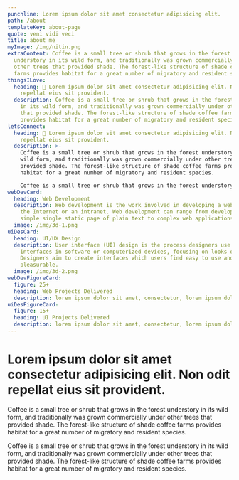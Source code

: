 ```yaml
---
punchline: Lorem ipsum dolor sit amet consectetur adipisicing elit.
path: /about
templateKey: about-page
quote: veni vidi veci
title: about me
myImage: /img/nitin.png
extraContent: Coffee is a small tree or shrub that grows in the forest
  understory in its wild form, and traditionally was grown commercially under
  other trees that provided shade. The forest-like structure of shade coffee
  farms provides habitat for a great number of migratory and resident species.
thingsILove:
  heading: 👾 Lorem ipsum dolor sit amet consectetur adipisicing elit. Non odit
    repellat eius sit provident.
  description: Coffee is a small tree or shrub that grows in the forest understory
    in its wild form, and traditionally was grown commercially under other trees
    that provided shade. The forest-like structure of shade coffee farms
    provides habitat for a great number of migratory and resident species.
letsConnect:
  heading: 👾 Lorem ipsum dolor sit amet consectetur adipisicing elit. Non odit
    repellat eius sit provident.
  description: >-
    Coffee is a small tree or shrub that grows in the forest understory in its
    wild form, and traditionally was grown commercially under other trees that
    provided shade. The forest-like structure of shade coffee farms provides
    habitat for a great number of migratory and resident species.

    Coffee is a small tree or shrub that grows in the forest understory in its wild form, and traditionally was grown commercially under other trees that provided shade. The forest-like structure of shade coffee farms provides habitat for a great number of migratory and resident species.
webDevCard:
  heading: Web Development
  description: Web development is the work involved in developing a website for
    the Internet or an intranet. Web development can range from developing a
    simple single static page of plain text to complex web applications.
  image: /img/3d-1.png
uiDesCard:
  heading: UI/UX Design
  description: User interface (UI) design is the process designers use to build
    interfaces in software or computerized devices, focusing on looks or style.
    Designers aim to create interfaces which users find easy to use and
    pleasurable.
  image: /img/3d-2.png
webDevFigureCard:
  figure: 25+
  heading: Web Projects Delivered
  description: lorem ipsum dolor sit amet, consectetur, lorem ipsum dol
uiDesFigureCard:
  figure: 15+
  heading: UI Projects Delivered
  description: lorem ipsum dolor sit amet, consectetur, lorem ipsum dol
---
```

# Lorem ipsum dolor sit amet consectetur adipisicing elit. Non odit repellat eius sit provident.

Coffee is a small tree or shrub that grows in the forest understory in its wild form, and traditionally was grown commercially under other trees that provided shade. The forest-like structure of shade coffee farms provides habitat for a great number of migratory and resident species.

Coffee is a small tree or shrub that grows in the forest understory in its wild form, and traditionally was grown commercially under other trees that provided shade. The forest-like structure of shade coffee farms provides habitat for a great number of migratory and resident species.